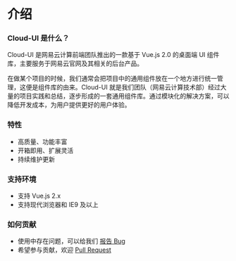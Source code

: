 # 介绍

### Cloud-UI 是什么？

Cloud-UI 是网易云计算前端团队推出的一款基于 Vue.js 2.0 的桌面端 UI 组件库，主要服务于网易云官网及其相关的后台产品。

在做某个项目的时候，我们通常会把项目中的通用组件放在一个地方进行统一管理，这便是组件库的由来。Cloud-UI 就是我们团队（网易云计算技术部）经过大量的项目实践和总结，逐步形成的一套通用组件库。通过模块化的解决方案，可以降低开发成本，为用户提供更好的用户体验。

### 特性

- 高质量、功能丰富
- 开箱即用、扩展灵活
- 持续维护更新

### 支持环境

- 支持 Vue.js 2.x
- 支持现代浏览器和 IE9 及以上

### 如何贡献

- 使用中存在问题，可以给我们 [报告 Bug](https://github.com/vusion/cloud-ui/issues)
- 希望参与贡献，欢迎 [Pull Request](https://github.com/vusion/cloud-ui/pulls)

